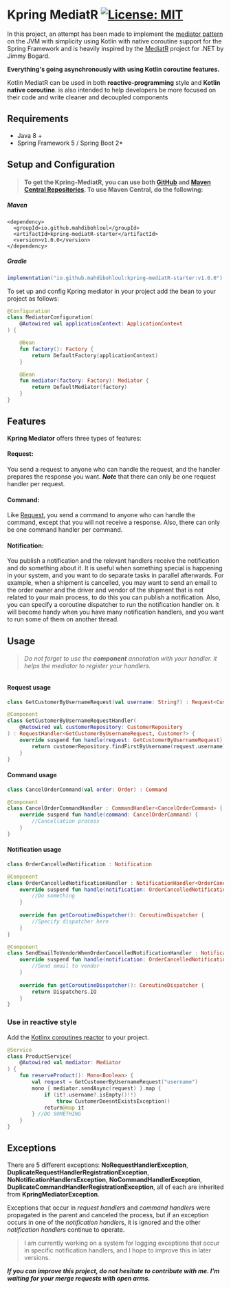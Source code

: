 # Kpring MediatR [![License: MIT](https://img.shields.io/badge/License-MIT-yellow.svg)](https://opensource.org/licenses/MIT)

In this project, an attempt has been made to implement
the [mediator pattern](https://en.wikipedia.org/wiki/Mediator_pattern#:~:text=In%20software%20engineering%2C%20the%20mediator,a%20set%20of%20objects%20interact.&text=Objects%20no%20longer%20communicate%20directly,communicating%20objects%2C%20thereby%20reducing%20coupling.)
on the JVM with simplicity using Kotlin with native coroutine support for the Spring Framework and is heavily inspired
by the [MediatR](https://github.com/jbogard/MediatR) project for .NET by Jimmy Bogard.

**Everything's going asynchronously with using Kotlin coroutine features.**

Kotlin MediatR can be used in both **reactive-programming** style and **Kotlin native coroutine**. is also intended to
help developers be more focused on their code and write cleaner and decoupled components

## Requirements

* Java 8 +
* Spring Framework 5 / Spring Boot 2*

## Setup and Configuration

> #### To get the Kpring-MediatR, you can use both [GitHub](https://github.com/mahdibohloul/Kpring-mediatR/packages/1076811) and [Maven Central Repositories](https://search.maven.org/artifact/io.github.mahdibohloul/kpring-mediatR-starter). To use Maven Central, do the following:

##### Maven
```maven
<dependency>
  <groupId>io.github.mahdibohloul</groupId>
  <artifactId>kpring-mediatR-starter</artifactId>
  <version>v1.0.0</version>
</dependency>
```
##### Gradle
```gradle
implementation("io.github.mahdibohloul:kpring-mediatR-starter:v1.0.0")
```

To set up and config Kpring mediator in your project add the bean to your project as follows:

```kotlin
@Configuration
class MediatorConfiguration(
    @Autowired val applicationContext: ApplicationContext
) {

    @Bean
    fun factory(): Factory {
        return DefaultFactory(applicationContext)
    }

    @Bean
    fun mediator(factory: Factory): Mediator {
        return DefaultMediator(factory)
    }
}
```

## Features

**Kpring Mediator** offers three types of features:

#### Request:

You send a request to anyone who can handle the request, and the handler prepares the response you want.
***Note*** that there can only be one request handler per request.

#### Command:

Like [Request](#Request:), you send a command to anyone who can handle the command, except that you will not receive a response. Also, there can only be one command handler per command.

#### Notification:

You publish a notification and the relevant handlers receive the notification and do something about it. It is useful when something special is happening in your system, and you want to do separate tasks in parallel afterwards. For example, when a shipment is cancelled, you may want to send an email to the order owner and the driver and vendor of the shipment that is not related to your main process, to do this you can publish a notification.
Also, you can specify a coroutine dispatcher to run the notification handler on. it will become handy when you have many notification handlers, and you want to run some of them on another thread.

## Usage

> ###### Do not forget to use the **component** annotation with your handler. it helps the mediator to register your handlers.

#### Request usage

```kotlin
class GetCustomerByUsernameRequest(val username: String?) : Request<Customer?>
```

```kotlin
@Component
class GetCustomerByUsernameRequestHandler(
    @Autowired val customerRepository: CustomerRepository
) : RequestHandler<GetCustomerByUsernameRequest, Customer?> {
    override suspend fun handle(request: GetCustomerByUsernameRequest): Customer? {
        return customerRepository.findFirstByUsername(request.username).awaitFirstOrNull()
    }
}
```

#### Command usage

```kotlin
class CancelOrderCommand(val order: Order) : Command
```

```kotlin
@Component
class CancelOrderCommandHandler : CommandHandler<CancelOrderCommand> {
    override suspend fun handle(command: CancelOrderCommand) {
        //Cancellation process
    }
}
```

#### Notification usage

```kotlin
class OrderCancelledNotification : Notification
```

```kotlin
@Component
class OrderCancelledNotificationHandler : NotificationHandler<OrderCancelledNotification> {
    override suspend fun handle(notification: OrderCancelledNotification) {
        //Do something
    }
    
    override fun getCoroutineDispatcher(): CoroutineDispatcher {
        //Specify dispatcher here
    }
}

@Component
class SendEmailToVendorWhenOrderCancelledNotificationHandler : NotificationHandler<OrderCancelledNotification> {
    override suspend fun handle(notification: OrderCancelledNotification) {
        //Send email to vendor
    }
    
    override fun getCoroutineDispatcher(): CoroutineDispatcher {
        return Dispatchers.IO
    }
}
```

### Use in reactive style

Add the [Kotlinx coroutines reactor](https://kotlin.github.io/kotlinx.coroutines/kotlinx-coroutines-reactor/index.html) to your project.

```kotlin
@Service
class ProductService(
    @Autowired val mediator: Mediator
) {
    fun reserveProduct(): Mono<Boolean> {
        val request = GetCustomerByUsernameRequest("username")
        mono { mediator.sendAsync(request) }.map {
            if (it?.username?.isEmpty()!!)
                throw CustomerDoesntExistsException()
            return@map it
        } //DO SOMETHING
    }
}
```

## Exceptions

There are 5 different exceptions: **NoRequestHandlerException**, **DuplicateRequestHandlerRegistrationException**, **NoNotificationHandlersException**, **NoCommandHandlerException**, **DuplicateCommandHandlerRegistrationException**, all of each are inherited from **KpringMediatorException**.

Exceptions that occur in *request handler*s and *command handler*s were propagated in the parent and canceled the process, but if an exception occurs in one of the *notification handler*s, it is ignored and the other *notification handler*s continue to operate.

> I am currently working on a system for logging exceptions that occur in specific notification handlers, and I hope to improve this in later versions.

***If you can improve this project, do not hesitate to contribute with me. I'm waiting for your merge requests with open arms.***

